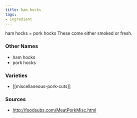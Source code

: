 ```yaml
---
title: ham hocks
tags:
- ingredient
---
```

ham hocks = pork hocks These come either smoked or fresh.

### Other Names

* ham hocks
* pork hocks

### Varieties

* [[miscellaneous-pork-cuts]]

### Sources
* http://foodsubs.com/MeatPorkMisc.html
